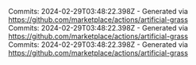 Commits: 2024-02-29T03:48:22.398Z - Generated via https://github.com/marketplace/actions/artificial-grass
<br>
Commits: 2024-02-29T03:48:22.398Z - Generated via https://github.com/marketplace/actions/artificial-grass
<br>
Commits: 2024-02-29T03:48:22.398Z - Generated via https://github.com/marketplace/actions/artificial-grass
<br>
